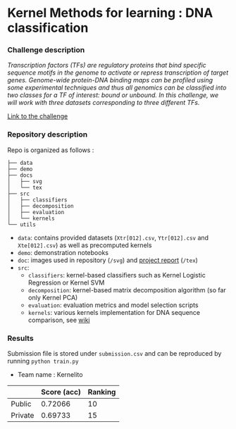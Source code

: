 # Kernel Methods for learning : DNA classification

### Challenge description

_Transcription factors (TFs) are regulatory proteins that bind specific sequence motifs in the genome to activate or repress transcription of target genes. Genome-wide protein-DNA binding maps can be profiled using some experimental techniques and thus all genomics can be classified into two classes for a TF of interest: bound or unbound. In this challenge, we will work with three datasets corresponding to three different TFs._

[Link to the challenge](https://www.kaggle.com/c/kernel-methods-for-machine-learning-2018-2019)

### Repository description

Repo is organized as follows :

```
├── data
├── demo
├── docs
│   ├── svg
│   └── tex
├── src
│   ├── classifiers
│   ├── decomposition
│   ├── evaluation
│   └── kernels
└── utils
```

- `data`: contains provided datasets (`Xtr[012].csv`, `Ytr[012].csv` and `Xte[012].csv`) as well as precomputed kernels
- `demo`: demonstration notebooks
- `doc`: images used in repository (`/svg`) and [project report](https://github.com/shahineb/kernel_challenge/blob/master/docs/tex/report.pdf) (`/tex`)
- `src`:
  - `classifiers`: kernel-based classifiers such as Kernel Logistic Regression or Kernel SVM
  - `decomposition`: kernel-based matrix decomposition algorithm (so far only Kernel PCA)
  - `evaluation`: evaluation metrics and model selection scripts
  - `kernels`: various kernels implementation for DNA sequence comparison, see [wiki](https://github.com/shahineb/kernel_challenge/wiki/Kernels-manipulation)

### Results

Submission file is stored under `submission.csv` and can be reproduced by running `python train.py`

- Team name : Kernelito

|         | Score (acc) | Ranking |
|---------|-------------|---------|
| Public  | 0.72066     | 10      |
| Private | 0.69733     | 15      |
